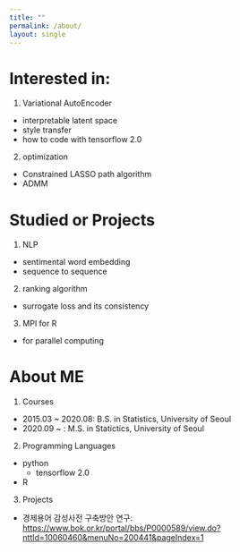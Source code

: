 ```yaml
---
title: ""
permalink: /about/
layout: single
---
```

    
# Interested in:
1. Variational AutoEncoder
  - interpretable latent space
  - style transfer
  - how to code with tensorflow 2.0

2. optimization
  - Constrained LASSO path algorithm
  - ADMM

# Studied or Projects
1. NLP
  - sentimental word embedding
  - sequence to sequence

2. ranking algorithm
  - surrogate loss and its consistency

3. MPI for R
  - for parallel computing

# About ME
1. Courses
  - 2015.03 ~ 2020.08: B.S. in Statistics, University of Seoul
  - 2020.09 ~ : M.S. in Statictics, University of Seoul

2. Programming Languages
  - python
    + tensorflow 2.0
  - R

3. Projects
  - 경제용어 감성사전 구축방안 연구: https://www.bok.or.kr/portal/bbs/P0000589/view.do?nttId=10060460&menuNo=200441&pageIndex=1
